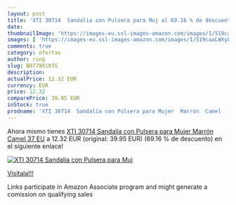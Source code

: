 ```yaml
---
layout: post
title: 'XTI 30714  Sandalia con Pulsera para Muj al 69.16 % de descuento'
date: 
thumbnailImage: 'https://images-eu.ssl-images-amazon.com/images/I/519caaLWXyL._SL200_.jpg'
images: [ 'https://images-eu.ssl-images-amazon.com/images/I/519caaLWXyL._SL200_.jpg' ]
comments: true
category: ofertas
author: ring
slug: B0778X187G
description:
actualPrice: 12.32 EUR
currency: EUR
price: 12.32
comparePrice: 39.95 EUR
inStock: true
prodname: 'XTI 30714  Sandalia con Pulsera para Mujer  Marrón  Camel   37 EU'
---
```


Ahora mismo tienes [XTI 30714  Sandalia con Pulsera para Mujer  Marrón  Camel   37 EU](https://www.amazon.es/dp/B0778X187G/?tag=tolees-21) a 12.32 EUR (original: 39.95 EUR) (69.16 %  de descuento) en el siguiente enlace!

[![XTI 30714  Sandalia con Pulsera para Muj](https://images-eu.ssl-images-amazon.com/images/I/519caaLWXyL._SL200_.jpg)](https://www.amazon.es/dp/B0778X187G/?tag=tolees-21)

[Visítala!!!](https://www.amazon.es/dp/B0778X187G/?tag=tolees-21)

Links participate in Amazon Associate program and might generate a comission on qualifying sales
